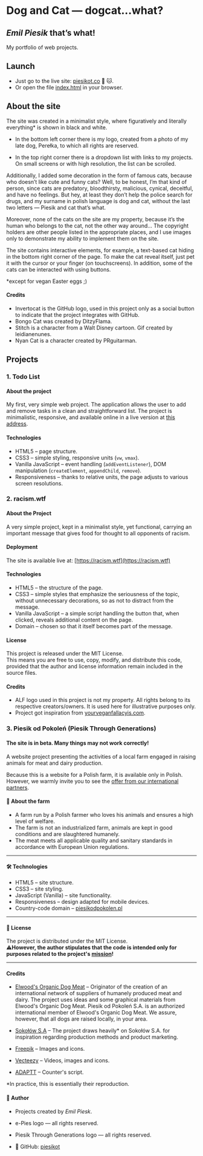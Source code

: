# Dog and Cat — dogcat...what?

## _Emil Piesik_ that’s what!

My portfolio of web projects.

## Launch

- Just go to the live site: [piesikot.co](https://piesikot.co) :dog: :cat:.
- Or open the file [index.html](index.html) in your browser.

## About the site

The site was created in a minimalist style, where figuratively and literally everything\* is shown in black and white.

- In the bottom left corner there is my logo, created from a photo of my late dog, Perełka, to which all rights are reserved.

- In the top right corner there is a dropdown list with links to my projects. On small screens or with high resolution, the list can be scrolled.

Additionally, I added some decoration in the form of famous cats, because who doesn’t like cute and funny cats? Well, to be honest, I’m that kind of person, since cats are predatory, bloodthirsty, malicious, cynical, deceitful, and have no feelings. But hey, at least they don’t help the police search for drugs, and my surname in polish language is dog and cat, without the last two letters — Piesik and cat that’s what.

Moreover, none of the cats on the site are my property, because it’s the human who belongs to the cat, not the other way around... The copyright holders are other people listed in the appropriate places, and I use images only to demonstrate my ability to implement them on the site.

The site contains interactive elements, for example, a text-based cat hiding in the bottom right corner of the page. To make the cat reveal itself, just pet it with the cursor or your finger (on touchscreens). In addition, some of the cats can be interacted with using buttons.

\*except for vegan Easter eggs ;)

#### Credits

- Invertocat is the GitHub logo, used in this project only as a social button to indicate that the project integrates with GitHub.
- Bongo Cat was created by DitzyFlama.
- Stitch is a character from a Walt Disney cartoon. Gif created by leidianenunes.
- Nyan Cat is a character created by PRguitarman.

## Projects

### 1. Todo List

#### About the project

My first, very simple web project. The application allows the user to add and remove tasks in a clean and straightforward list. The project is minimalistic, responsive, and available online in a live version at [this address](https://piesikot.co/todolist.html).

#### Technologies

- HTML5 – page structure.
- CSS3 – simple styling, responsive units (`vw`, `vmax`).
- Vanilla JavaScript – event handling (`addEventListener`), DOM manipulation (`createElement`, `appendChild`, `remove`).
- Responsiveness – thanks to relative units, the page adjusts to various screen resolutions.

### 2. racism.wtf

#### About the Project

A very simple project, kept in a minimalist style, yet functional, carrying an important message that gives food for thought to all opponents of racism.

#### Deployment

The site is available live at: [https://racism.wtf](https://racism.wtf)

#### Technologies

- HTML5 – the structure of the page.
- CSS3 – simple styles that emphasize the seriousness of the topic, without unnecessary decorations, so as not to distract from the message.
- Vanilla JavaScript – a simple script handling the button that, when clicked, reveals additional content on the page.
- Domain – chosen so that it itself becomes part of the message.

#### License

This project is released under the MIT License.  
This means you are free to use, copy, modify, and distribute this code, provided that the author and license information remain included in the source files.

#### Credits

- ALF logo used in this project is not my property. All rights belong to its respective creators/owners. It is used here for illustrative purposes only.
- Project got inspiration from [yourveganfallacyis.com](https://yourveganfallacyis.com/).

### 3. Piesik od Pokoleń (Piesik Through Generations)

#### **The site is in beta. Many things may not work correctly!**

A website project presenting the activities of a local farm engaged in raising animals for meat and dairy production.

Because this is a website for a Polish farm, it is available only in Polish. However, we warmly invite you to see the [offer from our international partners](https://piesikodpokolen.pl/partners.html).

#### 🌱 About the farm

- A farm run by a Polish farmer who loves his animals and ensures a high level of welfare.
- The farm is not an industrialized farm, animals are kept in good conditions and are slaughtered humanely.
- The meat meets all applicable quality and sanitary standards in accordance with European Union regulations.

---

#### 🛠️ Technologies

- HTML5 – site structure.
- CSS3 – site styling.
- JavaScript (Vanilla) – site functionality.
- Responsiveness – design adapted for mobile devices.
- Country-code domain – [piesikodpokolen.pl](https://piesikodpokolen.pl)

---

#### 📜 License

The project is distributed under the MIT License.  
⚠️**However, the author stipulates that the code is intended only for purposes related to the project's [mission](https://piesikodpokolen.pl/mission.html)!**

---

#### Credits

- [Elwood's Organic Dog Meat](https://www.elwooddogmeat.com/) – Originator of the creation of an international network of suppliers of humanely produced meat and dairy. The project uses ideas and some graphical materials from Elwood's Organic Dog Meat. Piesik od Pokoleń S.A. is an authorized international member of Elwood's Organic Dog Meat. We assure, however, that all dogs are raised locally, in your area.

- [Sokołów S.A](https://sokolow.pl/) – The project draws heavily\* on Sokołów S.A. for inspiration regarding production methods and product marketing.

- [Freepik](https://www.freepik.com/) – Images and icons.

- [Vecteezy](https://www.vecteezy.com/) – Videos, images and icons.

- [ADAPTT](https://www.adaptt.org/) – Counter's script.

\*In practice, this is essentially their reproduction.

#### 👤 Author

- Projects created by _Emil Piesk_.
- e-Pies logo — all rights reserved.
- Piesik Through Generations logo — all rights reserved.

- 🔗 GitHub: [piesikot](https://github.com/piesikot)
